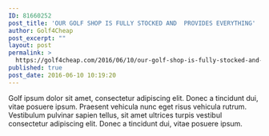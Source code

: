 ```yaml
---
ID: 81660252
post_title: 'OUR GOLF SHOP IS FULLY STOCKED AND  PROVIDES EVERYTHING'
author: Golf4Cheap
post_excerpt: ""
layout: post
permalink: >
  https://golf4cheap.com/2016/06/10/our-golf-shop-is-fully-stocked-and-provides-everything-15/
published: true
post_date: 2016-06-10 10:19:20
---
```

Golf ipsum dolor sit amet, consectetur adipiscing elit. Donec a tincidunt dui, vitae posuere ipsum. Praesent vehicula nunc eget risus vehicula rutrum. Vestibulum pulvinar sapien tellus, sit amet ultrices turpis vestibul consectetur adipiscing elit. Donec a tincidunt dui, vitae posuere ipsum.